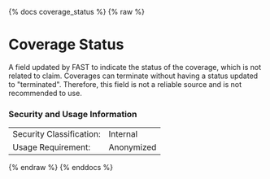 {% docs coverage_status %}
{% raw %}

<a name="coverage_status"></a>
# Coverage Status
A field updated by FAST to indicate the status of the coverage, which is not related to claim. 
Coverages can terminate without having a status updated to "terminated". Therefore, this field is 
not a reliable source and is not recommended to use. 

### Security and Usage Information
|     |            |
| --- |------------|
| Security Classification: | Internal   |
| Usage Requirement:       | Anonymized |

{% endraw %}
{% enddocs %}
